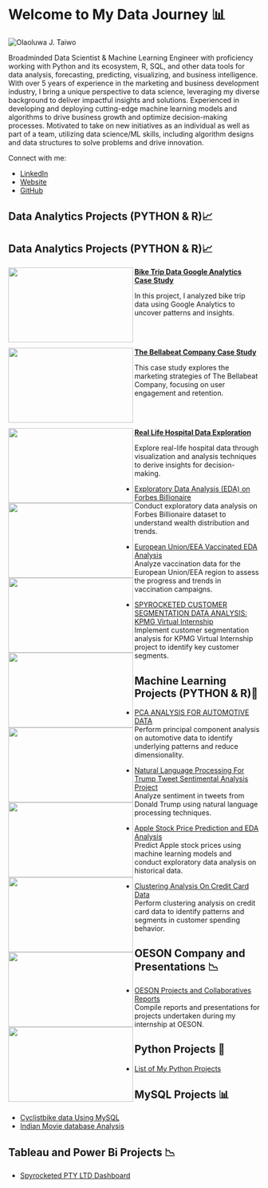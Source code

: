 # Welcome to My Data Journey 📊

![Olaoluwa J. Taiwo](https://github.com/OlaoluwajohnsonT/Portfolio/blob/main/1000020723-removebg.png)


Broadminded Data Scientist & Machine Learning Engineer with proficiency working with Python and its ecosystem, R, SQL, and other data tools for data analysis, forecasting, predicting, visualizing, and business intelligence. With over 5 years of experience in the marketing and business development industry, I bring a unique perspective to data science, leveraging my diverse background to deliver impactful insights and solutions. Experienced in developing and deploying cutting-edge machine learning models and algorithms to drive business growth and optimize decision-making processes. Motivated to take on new initiatives as an individual as well as part of a team, utilizing data science/ML skills, including algorithm designs and data structures to solve problems and drive innovation.


Connect with me:
- [LinkedIn](https://www.linkedin.com/in/olaoluwa-johnson-taiwo/)
- [Website](https://olaoluwajtaiwo.com/)
- [GitHub](https://github.com/OlaoluwajohnsonT)

## Data Analytics Projects (PYTHON & R)📈

## Data Analytics Projects (PYTHON & R)📈

<img align="left" width="250" height="150" src="Image_URL_here"> **[Bike Trip Data Google Analytics Case Study](https://github.com/OlaoluwajohnsonT/Bike-Trip-Datat-Google-Analytics-Case-Study)** 

In this project, I analyzed bike trip data using Google Analytics to uncover patterns and insights.

<br/><br/>  

<img align="left" width="250" height="150" src="Image_URL_here"> **[The Bellabeat Company Case Study](https://github.com/OlaoluwajohnsonT/The-BellaBeat-Company-Case-Study)**

This case study explores the marketing strategies of The Bellabeat Company, focusing on user engagement and retention.

<br/><br/> 
  
<img align="left" width="250" height="150" src="Image_URL_here"> **[Real Life Hospital Data Exploration](https://github.com/OlaoluwajohnsonT/HOSPITAL-DATA-EXPLORATION-ANDVISUALIZATION/blob/main/HOSPITAL%20DATA%20EXPLORATION.ipynb)**

Explore real-life hospital data through visualization and analysis techniques to derive insights for decision-making.

<img align="left" width="250" height="150" src="Image_URL_here"> 

- [Exploratory Data Analysis (EDA) on Forbes Billionaire](https://github.com/OlaoluwajohnsonT/Forbes-Billionaire-Exploratory-Data-Analysis)   
  Conduct exploratory data analysis on Forbes Billionaire dataset to understand wealth distribution and trends.

<img align="left" width="250" height="150" src="Image_URL_here"> 

- [European Union/EEA Vaccinated EDA Analysis](https://github.com/OlaoluwajohnsonT/Covid-19-Vacinnated-data-anaysis-for-EUROPEANUNION-AND-EEA)  
  Analyze vaccination data for the European Union/EEA region to assess the progress and trends in vaccination campaigns.

<img align="left" width="250" height="150" src="Image_URL_here"> 

- [SPYROCKETED CUSTOMER SEGMENTATION DATA ANALYSIS: KPMG Virtual Internship](https://github.com/OlaoluwajohnsonT/KPMD-Customer-Segmentation-project/tree/main)  
  Implement customer segmentation analysis for KPMG Virtual Internship project to identify key customer segments.

## Machine Learning Projects (PYTHON & R)🤖

<img align="left" width="250" height="150" src="Image_URL_here"> 

- [PCA ANALYSIS FOR AUTOMOTIVE DATA](https://github.com/OlaoluwajohnsonT/PCA-ANALYSIS-FOR-AUTOMOTIVE-DATA-Project)  
  Perform principal component analysis on automotive data to identify underlying patterns and reduce dimensionality.

<img align="left" width="250" height="150" src="Image_URL_here"> 

- [Natural Language Processing For Trump Tweet Sentimental Analysis Project](https://github.com/OlaoluwajohnsonT/Twitter-Trump-tweet-Sentimental-Analysis-Project)  
  Analyze sentiment in tweets from Donald Trump using natural language processing techniques.

<img align="left" width="250" height="150" src="Image_URL_here"> 

- [Apple Stock Price Prediction and EDA Analysis](https://github.com/OlaoluwajohnsonT/Apple-Stock-Price-from-1980-2021)  
  Predict Apple stock prices using machine learning models and conduct exploratory data analysis on historical data.

<img align="left" width="250" height="150" src="Image_URL_here"> 

- [Clustering Analysis On Credit Card Data](https://github.com/OlaoluwajohnsonT/Clustering-Analysis-Using-Credit-card-data)  
  Perform clustering analysis on credit card data to identify patterns and segments in customer spending behavior.

## OESON Company and Presentations 📉

<img align="left" width="250" height="150" src="Image_URL_here"> 

- [OESON Projects and Collaboratives Reports](https://github.com/OlaoluwajohnsonT/Oeson-Company-Internship)  
  Compile reports and presentations for projects undertaken during my internship at OESON.


## Python Projects 🐍

- [List of My Python Projects](https://github.com/OlaoluwajohnsonT/SQI-Colege-of-ICT-Projects-)

  
## MySQL Projects 📊

- [Cyclistbike data Using MySQL](https://github.com/OlaoluwajohnsonT/Cyclistbikedata-Using-MySQL)
- [Indian Movie database Analysis](https://github.com/OlaoluwajohnsonT/Oeson-Company-Internship/blob/main/OLAOLUWAJOHNSONTAIWOFINAL%20PROJECT%20FOR%20SQL.sql)

## Tableau and Power Bi Projects 📉

- [Spyrocketed PTY LTD Dashboard](https://github.com/OlaoluwajohnsonT/PowerBi-Projects/blob/main/CUSTOMER%20DATA.pdf)



